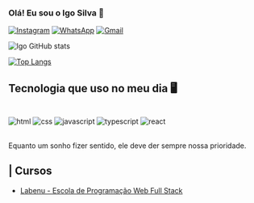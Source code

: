 
### Olá! Eu sou o Igo Silva 🤚

[![Instagram](https://img.shields.io/badge/Instagram-E4405F?style=for-the-badge&logo=instagram&logoColor=white)](https://www.instagram.com.br/igozito)
[![WhatsApp](https://img.shields.io/badge/WhatsApp-25D366?style=for-the-badge&logo=whatsapp&logoColor=white)](https://api.whatsapp.com/send?phone=5581992693339)
[![Gmail](https://img.shields.io/badge/Gmail-D14836?style=for-the-badge&logo=gmail&logoColor=white)](mailto:igozitoo@gmail.com?subject=&body=)


![Igo GitHub stats](https://github-readme-stats.vercel.app/api?username=igozito&show_icons=true&theme=dracula)

[![Top Langs](https://github-readme-stats.vercel.app/api/top-langs/?username=igozito&layout=compact)](https://github.com/anuraghazra/github-readme-stats)

## Tecnologia que uso no meu dia 🖥️

<div style="display: inline_block"><br/>
  <img align="center" alt="html" src="https://img.shields.io/badge/HTML5-E34F26?style=for-the-badge&logo=html5&logoColor=white"/>
  <img align="center" alt="css" src="https://img.shields.io/badge/CSS3-1572B6?style=for-the-badge&logo=css3&logoColor=white"/>
  <img align="center" alt="javascript" src="https://img.shields.io/badge/JavaScript-F7DF1E?style=for-the-badge&logo=javascript&logoColor=black"/>
<img align="center" alt="typescript" src="https://img.shields.io/badge/TypeScript-007ACC?style=for-the-badge&logo=typescript&logoColor=white"/>
<img align="center" alt="react" src="https://img.shields.io/badge/React-20232A?style=for-the-badge&logo=react&logoColor=61DAFB"/>
</div><br/>

Equanto um sonho fizer sentido, ele deve der sempre nossa prioridade.

## | Cursos
- [Labenu - Escola de Programação Web Full Stack](https://www.labenu.com.br)
